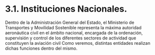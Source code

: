 
# 3.1. Instituciones Nacionales.

Dentro de la Administración General del Estado, el Ministerio de Transportes y Movilidad Sostenible representa la máxima autoridad aeronáutica civil en el ámbito nacional, encargada de la ordenación, supervisión y control de los diferentes sectores de actividad que constituyen la aviación civil Como veremos, distintas entidades realizan dichas funciones dentro del mismo.

